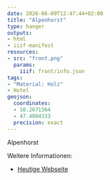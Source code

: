 ```yaml
---
date: 2026-06-09T12:47:44+02:00
title: "Alpenhorst"
type: hanger
outputs:
- html
- iiif-manifest
resources:
- src: "front.png"
  params:
    iiif: front/info.json
tags:
- "Material: Holz"
- Hotel
geojson:
  coordinates:
  - 10.2671364
  - 47.4084333
  precision: exact
---
```

Alpenhorst

<!-- https://www.oberstdorfer-gaestehaus.de/ -->

<div class="notes">
Weitere Informationen:
<ul>
<li><a href="https://www.oberstdorfer-gaestehaus.de/">Heutige Webseite</a></li>
</ul>
</div>
